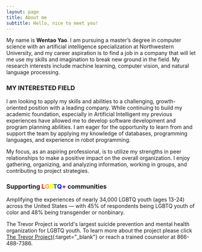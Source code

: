 ```yaml
---
layout: page
title: About me
subtitle: Hello, nice to meet you!
---
```


My name is **Wentao Yao**. I am pursuing a master’s degree in computer science with an artificial intelligence specialization at Northwestern University, and my career aspiration is to find a job in a company that will let me use my skills and imagination to break new ground in the field. My research interests include machine learning, computer vision, and natural language processing.

### MY INTERESTED FIELD
I am looking to apply my skills and abilities to a challenging, growth-oriented position with a leading company. While continuing to build my academic foundation, especially in Artificial Intelligent my previous experiences have allowed me to develop software development and program planning abilities. I am eager for the opportunity to learn from and support the team by applying my knowledge of databases, programming languages, and experience in robot programming. 
 
My focus, as an aspiring professional, is to utilize my strengths in peer relationships to make a positive impact on the overall organization. I enjoy gathering, organizing, and analyzing information, working in groups, and contributing to project strategies.


### Supporting <span style="color:red">L</span><span style="color:orange">G</span><span style="color:yellow">B</span><span style="color:green">T</span><span style="color:blue">Q</span><span style="color:purple">+</span> communities

Amplifying the experiences of nearly 34,000 LGBTQ youth (ages 13-24) across the United States — with 45% of respondents being LGBTQ youth of color and 48% being transgender or nonbinary.

The Trevor Project is world's largest suicide prevention and mental health organization for LGBTQ youth. To learn more about the project please click [The Trevor Project](https://www.thetrevorproject.org/){:target="_blank"} or reach a trained counselor at 866-488-7386.
